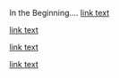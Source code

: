 In the Beginning....
[link text](Chpt_1_py)

[link text](Nelson_Craft_Chapter_2)

[link text]()

[link text](chapter4)

